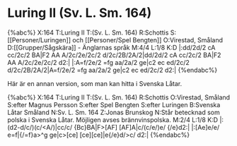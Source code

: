 # Luring II (Sv. L. Sm. 164)

{%abc%}
X:164
T:Luring II
T:(Sv. L. Sm. 164) 
R:Schottis
S:[[Personer/Luringen]] och [[Personer/Spel Bengten]]
O:Virestad, Småland
D:[[Grupper/Sågskära]] - Änglarnas språk
M:4/4
L:1/8
K:D
|:dd/2d/2 cA cc/2c/2 BA|F2 AA A/2c/2e/2c/2 d/2c/2B/2A/2|dd/2d/2 cA cc/2c/2 BA|F2 AA A/2c/2e/2c/2 d2:|
|:A=f/2e/2 =fg aa/2a/2 ge|c2 ec ed/2c/2 d/2c/2B/2A/2|A=f/2e/2 =fg aa/2a/2 ge|c2 ec ed/2c/2 d2:|
{%endabc%}

Här är en annan version, som man kan hitta i Svenska Låtar.

{%abc%}
X:164
T:Luring II
T:(Sv. L. Sm. 164)
R:Schottis
O:Virestad, Småland
S:efter Magnus Persson
S:efter Spel Bengten
S:efter Luringen
B:Svenska Låtar Småland
N:Sv. L. Sm. 164
Z:Jonas Brunskog
N:Står betecknad som polska i Svenska Låtar. Möjligen avses brännvinspolska.
M:2/4
L:1/8
K:D
|:(d2-d/c/)(c/<A/)|cc/c/ {Bc}BA|F>[AF] [AF]A|c/(c/e/)e/ {/e}d2:|
|:[Ae]e/e/ e=f|{/=f}a>^g ge|c>[ce] [ce][ce]|e{/e}d/>c/ d2:|
{%endabc%}

